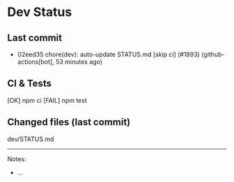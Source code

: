# Dev Status

## Last commit
- 02eed35 chore(dev): auto-update STATUS.md [skip ci] (#1893) (github-actions[bot], 53 minutes ago)
## CI & Tests
[OK] npm ci
[FAIL] npm test

## Changed files (last commit)
dev/STATUS.md

---
Notes:
- ...
